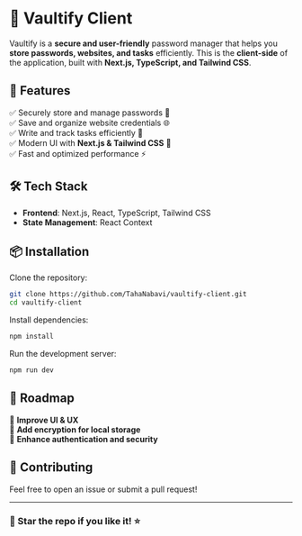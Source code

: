# 🔐 Vaultify Client

Vaultify is a **secure and user-friendly** password manager that helps you **store passwords, websites, and tasks** efficiently. This is the **client-side** of the application, built with **Next.js, TypeScript, and Tailwind CSS**.

## 🚀 Features

✅ Securely store and manage passwords 🔑  
✅ Save and organize website credentials 🌐  
✅ Write and track tasks efficiently 📝  
✅ Modern UI with **Next.js & Tailwind CSS** 🎨  
✅ Fast and optimized performance ⚡  

## 🛠️ Tech Stack

- **Frontend**: Next.js, React, TypeScript, Tailwind CSS  
- **State Management**: React Context

## 📦 Installation

Clone the repository:  

```sh
git clone https://github.com/TahaNabavi/vaultify-client.git
cd vaultify-client
```

Install dependencies:  

```sh
npm install
```

Run the development server:  

```sh
npm run dev
```

## 📝 Roadmap

🔹 **Improve UI & UX**  
🔹 **Add encryption for local storage**  
🔹 **Enhance authentication and security**  

## 🤝 Contributing

Feel free to open an issue or submit a pull request!  

---

### 🌟 Star the repo if you like it! ⭐  